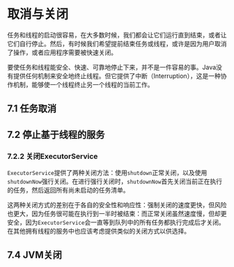 # 取消与关闭

任务和线程的启动很容易，在大多数时候，我们都会让它们运行直到结束，或者让它们自行停止。然后，有时候我们希望提前结束任务或线程，或许是因为用户取消了操作，或者应用程序需要被快速关闭。

要使任务和线程能安全、快速、可靠地停止下来，并不是一件容易的事。Java没有提供任何机制来安全地终止线程。但它提供了中断（Interruption），这是一种协作机制，能够使一个线程终止另一个线程的当前工作。

<!--more-->

## 7.1 任务取消

## 7.2 停止基于线程的服务


### 7.2.2 关闭ExecutorService

`ExecutorService`提供了两种关闭方法：使用`shutdown`正常关闭，以及使用`shutdownNow`强行关闭。在进行强行关闭时，`shutdownNow`首先关闭当前正在执行的任务，然后返回所有尚未启动的任务清单。

这两种关闭方式的差别在于各自的安全性和响应性：强制关闭的速度更快，但风险也更大，因为任务很可能在执行到一半时被结束：而正常关闭虽然速度慢，但却更安全，因为`ExecutorService`会一直等到队列中的所有任务都执行完成后才关闭。在其他拥有线程的服务中也应该考虑提供类似的关闭方式以供选择。



## 7.4 JVM关闭

